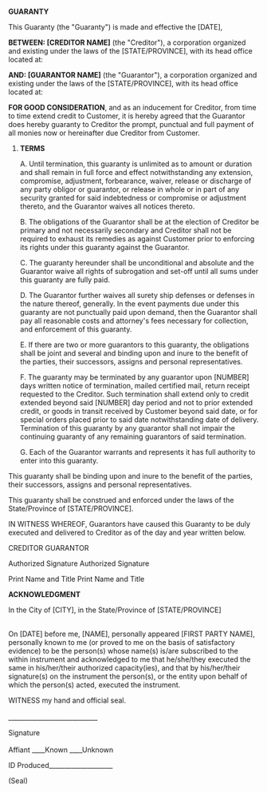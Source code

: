 **GUARANTY**

This Guaranty (the \"Guaranty\") is made and effective the \[DATE\],

**BETWEEN: \[CREDITOR NAME\]** (the \"Creditor\"), a corporation
organized and existing under the laws of the \[STATE/PROVINCE\], with
its head office located at:

**AND: \[GUARANTOR NAME\]** (the \"Guarantor\"), a corporation organized
and existing under the laws of the \[STATE/PROVINCE\], with its head
office located at:

**FOR GOOD CONSIDERATION**, and as an inducement for Creditor, from time
to time extend credit to Customer, it is hereby agreed that the
Guarantor does hereby guaranty to Creditor the prompt, punctual and full
payment of all monies now or hereinafter due Creditor from Customer.

1.  **TERMS**

    A.  Until termination, this guaranty is unlimited as to amount or
        duration and shall remain in full force and effect
        notwithstanding any extension, compromise, adjustment,
        forbearance, waiver, release or discharge of any party obligor
        or guarantor, or release in whole or in part of any security
        granted for said indebtedness or compromise or adjustment
        thereto, and the Guarantor waives all notices thereto.

    B.  The obligations of the Guarantor shall be at the election of
        Creditor be primary and not necessarily secondary and Creditor
        shall not be required to exhaust its remedies as against
        Customer prior to enforcing its rights under this guaranty
        against the Guarantor.

    C.  The guaranty hereunder shall be unconditional and absolute and
        the Guarantor waive all rights of subrogation and set-off until
        all sums under this guaranty are fully paid.

    D.  The Guarantor further waives all surety ship defenses or
        defenses in the nature thereof, generally. In the event payments
        due under this guaranty are not punctually paid upon demand,
        then the Guarantor shall pay all reasonable costs and
        attorney\'s fees necessary for collection, and enforcement of
        this guaranty.

    E.  If there are two or more guarantors to this guaranty, the
        obligations shall be joint and several and binding upon and
        inure to the benefit of the parties, their successors, assigns
        and personal representatives.

    F.  The guaranty may be terminated by any guarantor upon \[NUMBER\]
        days written notice of termination, mailed certified mail,
        return receipt requested to the Creditor. Such termination shall
        extend only to credit extended beyond said \[NUMBER\] day period
        and not to prior extended credit, or goods in transit received
        by Customer beyond said date, or for special orders placed prior
        to said date notwithstanding date of delivery. Termination of
        this guaranty by any guarantor shall not impair the continuing
        guaranty of any remaining guarantors of said termination.

    G.  Each of the Guarantor warrants and represents it has full
        authority to enter into this guaranty.

This guaranty shall be binding upon and inure to the benefit of the
parties, their successors, assigns and personal representatives.

This guaranty shall be construed and enforced under the laws of the
State/Province of \[STATE/PROVINCE\].

IN WITNESS WHEREOF, Guarantors have caused this Guaranty to be duly
executed and delivered to Creditor as of the day and year written below.

CREDITOR GUARANTOR

Authorized Signature Authorized Signature

Print Name and Title Print Name and Title

**ACKNOWLEDGMENT**

In the City of \[CITY\], in the State/Province of \[STATE/PROVINCE\]

\
On \[DATE\] before me, \[NAME\], personally appeared \[FIRST PARTY
NAME\], personally known to me (or proved to me on the basis of
satisfactory evidence) to be the person(s) whose name(s) is/are
subscribed to the within instrument and acknowledged to me that
he/she/they executed the same in his/her/their authorized capacity(ies),
and that by his/her/their signature(s) on the instrument the person(s),
or the entity upon behalf of which the person(s) acted, executed the
instrument.

WITNESS my hand and official seal.\
\
\_\_\_\_\_\_\_\_\_\_\_\_\_\_\_\_\_\_\_\_\_\_\_\_\_\_\_\_

Signature\
\
Affiant \_\_\_\_Known \_\_\_\_Unknown

ID Produced\_\_\_\_\_\_\_\_\_\_\_\_\_\_\_\_\_\_\_\_

(Seal)
